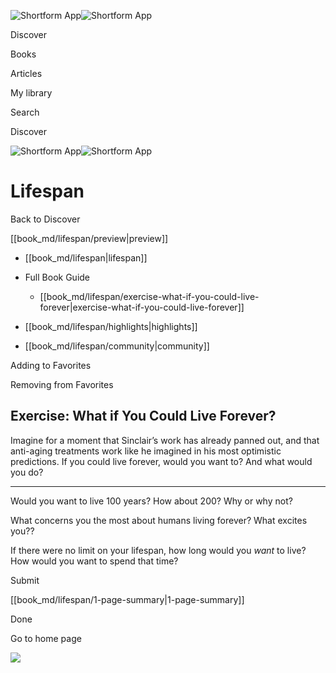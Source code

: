 ![Shortform App](/img/logo.36a2399e.svg)![Shortform App](/img/logo-dark.70c1b072.svg)

Discover

Books

Articles

My library

Search

Discover

![Shortform App](/img/logo.36a2399e.svg)![Shortform App](/img/logo-dark.70c1b072.svg)

# Lifespan

Back to Discover

[[book_md/lifespan/preview|preview]]

  * [[book_md/lifespan|lifespan]]
  * Full Book Guide

    * [[book_md/lifespan/exercise-what-if-you-could-live-forever|exercise-what-if-you-could-live-forever]]
  * [[book_md/lifespan/highlights|highlights]]
  * [[book_md/lifespan/community|community]]



Adding to Favorites 

Removing from Favorites 

## Exercise: What if You Could Live Forever?

Imagine for a moment that Sinclair’s work has already panned out, and that anti-aging treatments work like he imagined in his most optimistic predictions. If you could live forever, would you want to? And what would you do?

* * *

Would you want to live 100 years? How about 200? Why or why not?

What concerns you the most about humans living forever? What excites you??

If there were no limit on your lifespan, how long would you _want_ to live? How would you want to spend that time?

Submit 

[[book_md/lifespan/1-page-summary|1-page-summary]]

Done

Go to home page 

![](https://bat.bing.com/action/0?ti=56018282&Ver=2&mid=c26b6e32-df0a-4bf3-832d-dc63fecb7890&sid=49fff5b0636c11eeb9c611038afc8668&vid=4a005010636c11ee80c703d4c4a7acd5&vids=0&msclkid=N&pi=0&lg=en-US&sw=800&sh=600&sc=24&nwd=1&tl=Shortform%20%7C%20Lifespan&p=https%3A%2F%2Fwww.shortform.com%2Fapp%2Fbook%2Flifespan%2Fexercise-what-if-you-could-live-forever&r=&lt=498&evt=pageLoad&sv=1&rn=70222)
